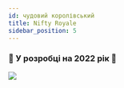 ```yaml
---
id: чудовий королівський
title: Nifty Royale
sidebar_position: 5
---
```


### 🚧 У розробці на 2022 рік 🚧

![](/img/niftyroyale_v01.png)
